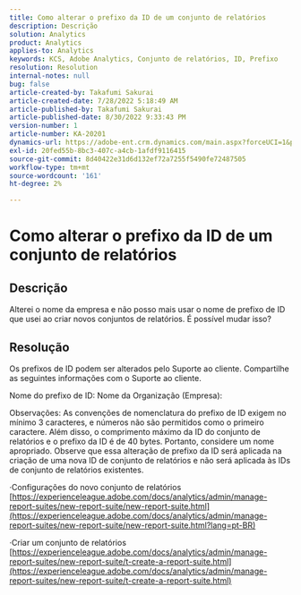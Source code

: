 ```yaml
---
title: Como alterar o prefixo da ID de um conjunto de relatórios
description: Descrição
solution: Analytics
product: Analytics
applies-to: Analytics
keywords: KCS, Adobe Analytics, Conjunto de relatórios, ID, Prefixo
resolution: Resolution
internal-notes: null
bug: false
article-created-by: Takafumi Sakurai
article-created-date: 7/28/2022 5:18:49 AM
article-published-by: Takafumi Sakurai
article-published-date: 8/30/2022 9:33:43 PM
version-number: 1
article-number: KA-20201
dynamics-url: https://adobe-ent.crm.dynamics.com/main.aspx?forceUCI=1&pagetype=entityrecord&etn=knowledgearticle&id=373311bf-340e-ed11-82e5-000d3a379369
exl-id: 20fed55b-8bc3-407c-a4cb-1afdf9116415
source-git-commit: 8d40422e31d6d132ef72a7255f5490fe72487505
workflow-type: tm+mt
source-wordcount: '161'
ht-degree: 2%

---
```


# Como alterar o prefixo da ID de um conjunto de relatórios

## Descrição

Alterei o nome da empresa e não posso mais usar o nome de prefixo de ID que usei ao criar novos conjuntos de relatórios. É possível mudar isso?

## Resolução


Os prefixos de ID podem ser alterados pelo Suporte ao cliente. Compartilhe as seguintes informações com o Suporte ao cliente.

Nome do prefixo de ID: Nome da Organização (Empresa):

Observações: As convenções de nomenclatura do prefixo de ID exigem no mínimo 3 caracteres, e números não são permitidos como o primeiro caractere. Além disso, o comprimento máximo da ID do conjunto de relatórios e o prefixo da ID é de 40 bytes. Portanto, considere um nome apropriado. Observe que essa alteração de prefixo da ID será aplicada na criação de uma nova ID de conjunto de relatórios e não será aplicada às IDs de conjunto de relatórios existentes.

·Configurações do novo conjunto de relatórios
[https://experienceleague.adobe.com/docs/analytics/admin/manage-report-suites/new-report-suite/new-report-suite.html](https://experienceleague.adobe.com/docs/analytics/admin/manage-report-suites/new-report-suite/new-report-suite.html?lang=pt-BR)

·Criar um conjunto de relatórios
[https://experienceleague.adobe.com/docs/analytics/admin/manage-report-suites/new-report-suite/t-create-a-report-suite.html](https://experienceleague.adobe.com/docs/analytics/admin/manage-report-suites/new-report-suite/t-create-a-report-suite.html)
